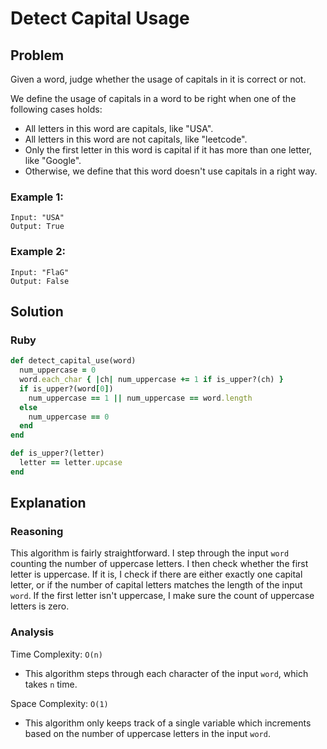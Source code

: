 # Detect Capital Usage
## Problem
Given a word, judge whether the usage of capitals in it is correct or not.

We define the usage of capitals in a word to be right when one of the following cases holds:

* All letters in this word are capitals, like "USA".
* All letters in this word are not capitals, like "leetcode".
* Only the first letter in this word is capital if it has more than one letter, like "Google".
* Otherwise, we define that this word doesn't use capitals in a right way.

### Example 1:
```
Input: "USA"
Output: True
```

### Example 2:
```
Input: "FlaG"
Output: False
```

## Solution
### Ruby
```ruby
def detect_capital_use(word)
  num_uppercase = 0
  word.each_char { |ch| num_uppercase += 1 if is_upper?(ch) }
  if is_upper?(word[0])
    num_uppercase == 1 || num_uppercase == word.length
  else
    num_uppercase == 0
  end
end

def is_upper?(letter)
  letter == letter.upcase
end
```

## Explanation
### Reasoning
This algorithm is fairly straightforward. I step through the input `word` counting the number of uppercase letters. I then check whether the first letter is uppercase. If it is, I check if there are either exactly one capital letter, or if the number of capital letters matches the length of the input `word`. If the first letter isn't uppercase, I make sure the count of uppercase letters is zero.

### Analysis
Time Complexity: `O(n)`
* This algorithm steps through each character of the input `word`, which takes `n` time.

Space Complexity: `O(1)`
* This algorithm only keeps track of a single variable which increments based on the number of uppercase letters in the input `word`.
